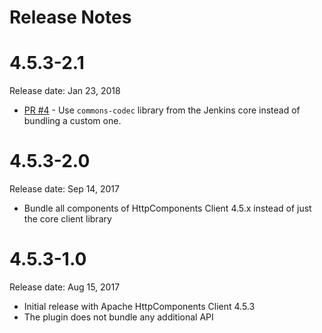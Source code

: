 Release Notes
===

# 4.5.3-2.1

Release date: Jan 23, 2018

* [PR #4](https://github.com/jenkinsci/apache-httpcomponents-client-4-api-plugin/pull/4) -
Use `commons-codec` library from the Jenkins core instead of bundling a custom one.

# 4.5.3-2.0

Release date: Sep 14, 2017

* Bundle all components of HttpComponents Client 4.5.x instead of just the core client library

# 4.5.3-1.0

Release date: Aug 15, 2017

* Initial release with Apache HttpComponents Client 4.5.3
* The plugin does not bundle any additional API

